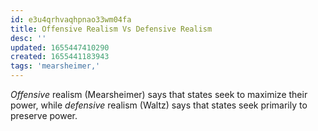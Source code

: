 ```yaml
---
id: e3u4qrhvaqhpnao33wm04fa
title: Offensive Realism Vs Defensive Realism
desc: ''
updated: 1655447410290
created: 1655441183943
tags: 'mearsheimer,'
---
```


*Offensive* realism (Mearsheimer) says that states seek to maximize their power, while *defensive* realism (Waltz) says that states seek primarily to preserve power.
